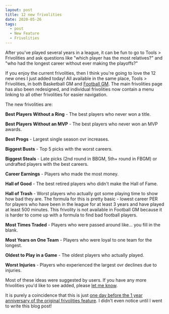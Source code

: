 ```yaml
---
layout: post
title: 12 new frivolities
date: 2020-05-26
tags:
  - post
  - New Feature
  - Frivolities
---
```


After you've played several years in a league, it can be fun to go to Tools > Frivolities and ask questions like "which player has the most relatives?" and "who had the longest career without ever making the playoffs?"

If you enjoy the current frivolities, then I think you're going to love the 12 new ones I just added today! All available in the same place, Tools > Frivolities, in both Basketball GM and [Football GM](https://football-gm.com/). The main frivolities page has also been redesigned, and individual frivolities now contain a menu linking to all other frivolities for easier navigation.

The new frivolities are:

<!--more-->

**Best Players Without a Ring** - The best players who never won a title.

**Best Players Without an MVP** - The best players who never won an MVP awards.

**Best Progs** - Largest single season ovr increases.

**Biggest Busts** - Top 5 picks with the worst careers.

**Biggest Steals** - Late picks (2nd round in BBGM, 5th+ round in FBGM) or undrafted players with the best careers.

**Career Earnings** - Players who made the most money.

**Hall of Good** - The best retired players who didn't make the Hall of Fame.

**Hall of Trash** - Worst players who actually got some playing time to show how bad they are. The formula for this is pretty basic - lowest career PER for players who have been in the league for at least 3 years and have played at least 500 minutes. This frivolity is not available in Football GM because it is harder to come up with a formula to find bad football players.

**Most Times Traded** - Players who were passed around like... you fill in the blank.

**Most Years on One Team** - Players who were loyal to one team for the longest.

**Oldest to Play in a Game** - The oldest players who actually played.

**Worst Injuries** - Players who experienced the largest ovr declines due to injuries.

Most of these ideas were suggested by users. If you have any more frivolities you'd like to see added, please [let me know](/contact/).

It is purely a coincidence that this is just [one day before the 1 year anniversary of the original frivolities feature](/blog/2019/05/frivolities/). I didn't even notice until I went to write this blog post!
